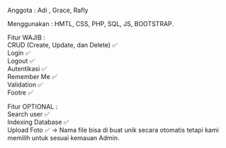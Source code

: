 Anggota : Adi , Grace, Rafly 


Menggunakan : HMTL, CSS, PHP, SQL, JS, BOOTSTRAP.

Fitur  WAJIB : <br />
CRUD (Create, Update, dan Delete) ✅<br />
Login ✅ <br />
Logout ✅ <br /> 
Autentikasi ✅ <br /> 
Remember Me ✅ <br /> 
Validation ✅ <br />
Footre ✅ <br />

Fitur OPTIONAL : <br />
Search user ✅ <br />
Indexing Database ✅ <br />
Upload Foto ✅ -> Nama file bisa di buat unik secara otomatis tetapi kami memilih untuk sesuai kemauan Admin. 
